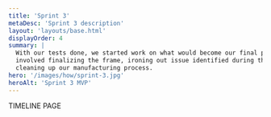 ```yaml
---
title: 'Sprint 3'
metaDesc: 'Sprint 3 description'
layout: 'layouts/base.html'
displayOrder: 4
summary: |
  With our tests done, we started work on what would become our final piece. This sprint
  involved finalizing the frame, ironing out issue identified during the last sprint and
  cleaning up our manufacturing process.
hero: '/images/how/sprint-3.jpg'
heroAlt: 'Sprint 3 MVP'
---
```

TIMELINE PAGE

